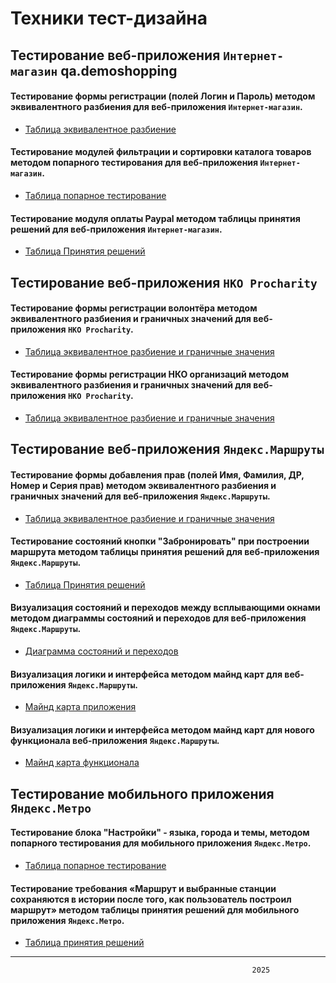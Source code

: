 # Техники тест-дизайна


## Тестирование веб-приложения `Интернет-магазин` qa.demoshopping

#### Тестирование формы регистрации (полей Логин и Пароль) методом эквивалентного разбиения для веб-приложения `Интернет-магазин`.
- [Таблица эквивалентное разбиение](https://docs.google.com/spreadsheets/d/14HFYSPNJRyDMktBCUYoLbL4xglilWt0iUaBI9xPxYRc/edit?usp=sharing)

#### Тестирование модулей фильтрации и сортировки каталога товаров методом попарного тестирования для веб-приложения `Интернет-магазин`.
- [Таблица попарное тестирование](https://docs.google.com/spreadsheets/d/11u2mu7wfr7AYKezyyXut5UnKJ3MFCgESpoK4eVLnT_I/edit?usp=sharing)

#### Тестирование модуля оплаты Paypal методом таблицы принятия решений для веб-приложения `Интернет-магазин`.
- [Таблица Принятия решений](https://docs.google.com/spreadsheets/d/1IzgJj_mnyfwArq-ZYjsgxSP4zS1Qqf4NY555rcWX8_A/edit?usp=sharing)

## Тестирование веб-приложения `НКО Procharity`

#### Тестирование формы регистрации волонтёра методом эквивалентного разбиения и граничных значений для веб-приложения `НКО Procharity`.
- [Таблица эквивалентное разбиение и граничные значения](https://docs.google.com/spreadsheets/d/15JjMqXd5ZMLXOktcDsDyiAp6cWUD2zMQqgDi3MGIHrs/edit?usp=sharing)

#### Тестирование формы регистрации НКО организаций методом эквивалентного разбиения и граничных значений для веб-приложения `НКО Procharity`.
- [Таблица эквивалентное разбиение и граничные значения](https://docs.google.com/spreadsheets/d/1v8rmzvAlFTD0xHYVpVL4RVhQgL_llZcSlHF_yfKCDSU/edit?usp=sharing)

## Тестирование веб-приложения `Яндекс.Маршруты`

#### Тестирование формы добавления прав (полей Имя, Фамилия, ДР, Номер и Серия прав) методом эквивалентного разбиения и граничных значений для веб-приложения `Яндекс.Маршруты`.
- [Таблица эквивалентное разбиение и граничные значения](https://docs.google.com/spreadsheets/d/1AIE3t8iwD1dy8RVX5L6ez8s2FIDvzKEKbDhp5L5bCCk/edit?usp=sharing)

#### Тестирование состояний кнопки "Забронировать" при построении маршрута методом таблицы принятия решений для веб-приложения `Яндекс.Маршруты`.
- [Таблица Принятия решений](https://docs.google.com/spreadsheets/d/1KDL2tfHQqTjDs6UILd2VTfW3o_oyEEk_G_N9htGK92A/edit?usp=sharing)

#### Визуализация состояний и переходов между всплывающими окнами методом диаграммы состояний и переходов для веб-приложения `Яндекс.Маршруты`.
- [Диаграмма состояний и переходов](https://viewer.diagrams.net/?tags=%7B%7D&highlight=0000ff&edit=_blank&layers=1&nav=1&title=%D0%B4%D0%B8%D0%B0%D0%B3%D1%80%D0%B0%D0%BC%D0%BC%D1%83%20%D1%81%D0%BE%D1%81%D1%82%D0%BE%D1%8F%D0%BD%D0%B8%D0%B9%20%D0%B8%20%D0%BF%D0%B5%D1%80%D0%B5%D1%85%D0%BE%D0%B4%D0%BE%D0%B2%20%D0%BC%D0%B5%D0%B6%D0%B4%D1%83%20%D0%B2%D1%81%D0%BF%D0%BB%D1%8B%D0%B2%D0%B0%D1%8E%D1%89%D0%B8%D0%BC%D0%B8%20%D0%BE%D0%BA%D0%BD%D0%B0%D0%BC%D0%B8.drawio#R7Z1fk5s4EsA%2FjavuHuwCAQIeZ%2Fxnt1LZ2lxl7za5lytiM2N2PcbBTGZmP%2F2BLWGpESCDJDN1l4eJESCw1Pqpu9UtT5z50%2BtPWXTY%2FpJu4t0EWZvXibOYIITswCv%2BK0veziXYs88Fj1myORcxBZ%2BTv2JSaJHS52QTH7kL8zTd5cmBL1yn%2B328zrmyKMvSF%2F6yh3THP%2FUQPca1gs%2FraFcv%2FT3Z5NtzaYD8S%2FnPcfK4pU%2B2cXg%2B8xTRi8k3OW6jTfrCFDnLiTPP0jQ%2Ff3p6nce7svFou5zvWzWcrV4si%2Fe5zA3HP710%2B7T4Of2A7%2Faf%2FvPF%2Bvh7MiW98yPaPZMvPFlYkzu3%2FHu%2FnCzsSWCdPs9Pf4snnA%2FR6dT96bNdu%2Fh8WXXonf7i099AVFtArz9XtWIqrCqvHlTdtaKVgwe59A2rx2Hm7IKWF3etSM%2Fkb7S7s%2FR5v4nLFrMmzv3LNsnjz4doXZ59KQS8KNvmT7viyC4%2B1nuAdMqPOMvjV6aI9MhPcfoU59lbcQk561A5J8PD9sjxy0XYbCpBW0bQMCmLiHw%2FVlVfRKD4QKTgConAdYmAjVTUUgy%2FmG%2BMQrwP5fl4v%2FmcR3l59iHZ7ebpLs1OtznW6V95aZ6lf8bMmYcHckZBi3q2x7doWTNsUkfQoo6uFqXfgW3BTQEZcphm%2BTZ9TPfRbnkpvecF8XLNxzQ9kBb%2FI87zN0LM6DlPJYXzmD5n67jlfQna8ih7jPNudpTfpbVjsngX5ckPHqjKW9m%2FRm47BnZ0PJznkofkteyDRklWQQCPJwCuS6srkFZXl7TaqOeUYDOnljXUsuWI3DhCHLt8ZziC3ggFvVEVDumOf35Av0Vu8q9fH4P58vu%2FLe%2FXrTMV9EZNrPebu1LTKY7Wu%2Bh4TNZ8u%2FCNGL8m%2BZfy88wjR1%2FJdeXnxStz2eKNHDS2rLqxT279lCbFIy79gcMZ9sLqX8D1DrLCWcj%2B46s%2Fg47UyCpGVz3EgTPtmYu1ak%2B9W33z%2Fh3uCodfCBQuRtUqP5%2FPznntzCZaD7J4Heo00srPPl9DpSLdk9rI%2BKyeW1W1Ym60mME8ZzQyRM%2BebuduXDLP8hmV7Y5RBtkPC%2BYRWPytEf7%2BXCrSpxcNfeaGHlhiq67qFU3hH6NvhblTjLD4mPwVfTudsgCUitlklzzui8Nd%2FFDWVNIoKQyMO1L8Lc3z9Ek4ytqIQAwe8tRJZWbIw25KhuPAMTrFPDM9MF7Sh4djrGWo2I5yOHbqZRU%2BGXharfAsejN7%2B8IefL3gtzy83HY6ovetn7Mfpxcbps3R%2Bdy8OgfEhUIbai6ymK4UdKrYB3JgLro%2FemMuO5QXHJvlGWGxDtD4Xlj8XhdhP7%2BBWtFvmCYkUHkxi%2B9qULw7XeYw5jhLcnaCqOMaMac8pmQ5HnRSYIyHnXbIC0%2Fxiubw2dP5E7qM3NiMwNUlYMFIG6s9AL2hjm3Tij8Gir%2Frk8Yx4YcR947AESPTO3ddPjROHVwxXcaSoq7vGDfFRtchAg%2BDieFyxyvbI%2BqiKfLG1knVlwDz4pJpynMrL6e1scFaSGFXt9SHU2VFiQB3eXxVAysXdOLlrKjK%2FELMlQhaRQKqsvYM6x%2BvpvcbC07oj05u9PlZrjcUbN5QcPyww1Q4HX2Ks6RojDibdDhtWJOhVTHoNBmobaHbDRRAt1zo8VXI2hBu06xiyLmDBBarYrW9OrSY4W8zGGErsepCfjO3xuj8GrZvTBVHAnNOPX7anbxi%2FNgd6BlAGVynTKvipZ0ycCGmp6NiWl%2FSMetCRmLDTpYynJbEWAk8ZTrU2qC55roqW9dIbochd3QYAv4lBKYsjVQKdFHJZqhkzbDl9PCgdpGprKKXTiTtRm1VnnTTCqoynuvPempFGAShuNiwVhSOlFdNhtyY1KZgZLxCvCzZgSlaOQLTXz2tJHWoq0g1QIcSWGqtfhHdVPLhYqDjzLDfD0vQSyCqSzOZHIFbYAEWmNk17XveX1QnivJF%2BCVz8epiJ8qvnOsi6FgASbEwGkBOwWyLsDFCql8vr4KJfDaaqJ%2BfC3WtiHevzl%2B%2FZt5Ky9E4wGzLC2ehw8lNFTp8tRNMUBd0qClaS7ctMB%2B4hKhaF8edYYvjkjRklcOAwfSKc9mPh4OjW%2FtGDi%2BEU8eYZesKPCRqSDi1Zpbl8%2BatDr%2FbraxbbAZ4ABsY9WQdXKHETs1K1h3PKV7Hv6lx%2B7d2b9zfx0MtOlDHQy07QLz6ZmyRgIqyZndcDwPX6oBVf03MFiSjDAMTs8TsCVaYadlgMYEBRX21NRhiAevRjC9P4FVZnOPRQYgBv8bIxTiwxqjQlm2JcdFq0dZ1ONRsmnfatWwGEeHdupD4cn6ugfAp2WzOiV4Ap0SlLir37ifeQh6VXhMSm%2BjZiMpShXH5LIipo2RY0LDVKtrRmHfQE3hyBsKzQuEllFtWc7s2AceY5ft%2BeQuchRimIUiv3todFSkyjWuhv17YHmfefrkeS9obFq8iSWE2dg4Ev3UuttyYuZQqY2QuqQZ4zDUiVn0QS0PqjGpPoRjJ7ZqwWsYO8y4aYqwDlpwRjJ6TtsotviLHlrXKB1PWtTqyeeBa%2BLXXm3BwesMCfAyHEd4Y0ZRKY0T0JWKMr5YmKhmAtsx%2BH%2F2gfXGFMrHMod%2BF7n4%2BCYXRz4K4xHeBZxuiCG5KIB%2FACEIhXZizqdvpIE61UaR2Tv8HIUhH%2BZghCBlozDeA1fsG%2Btj4Df4EJc7VYas%2B2JUk3dDYMcCdAEbgS2%2FpAbS%2BAHrpNQMMN9jNveOGzOzoYTKYSOEeHS3YNbpYRTkymsUquBWauYQWHwu7ZQx7nrUSrlPpU77%2BPShtEQtcLgtxuuuktkvOnBlLAaPOgMTSgQOVrbBxMx3TCagu8BYHgn2%2BzCagYrFJ373tGktulwF%2FPfsX02ushr0w65nM9VTk2%2Fcd9OiMoO%2F02dBK1pZ0OTKxbPS5L2spD9UfPd4yCTxgQ0jrj8DT6Rs2gLFWA5iqYHRxfjwKFB6ZAjUNgKlrziZVn3vXO4vuuhwYAzwxZY%2FWdme2gp5AcYGHNzRtkBpJsVswOodAXG%2BGlbHlyMF1NHNmmfoQQnEyh6yeYkJLEZh2rfjRThUQGhj29dO79KtVeDIcHOg3BAeaDA8ZadoZHWmjYc4lItUAZgQOdWm3hMwewZX12y4bIIxoNO4HaML6NzdhfY2xO0y4zvhsWCqqo0n1Qx4PdR9uCCo9O9gdFemeHIzsQvPOsvDoOBvPtAD2a5hq2X%2F2j6%2FuPz5l9x%2B%2Fex%2FuXeTMV7%2FFb1OB8jAQOePPRgb0GJKerJw89WRd160ShQfvtGehmQvq0pZk3BGz51tDr0dgPAyL8ROOjgYV6h2HwKgErTQ%2F%2BRHWzCHtnIWbwk0DHdnOwi%2Bob9sHlrKEmBKgnVkWH%2BFSkKEzLLA5yE8JU6%2Fc81Q5fGsbkPff4rQALWJ%2BzcYF9Vozy2%2F8zRx1OqFQEo1szDAknWSsjHKMMAomUdnGEKV%2BBbXSBUsZZzEVWoEcp3qsvUJAsTpivPuWvnA%2FJVMWFCeoGPUGmooNC5UDzQU%2BDmz33AYMal9Y0sl5rRrpwQxCpDbBTij3Deu8hrOr0emDLff7qyD8sOUXJLTFD%2FIOQ8nGatnMEbzoe%2F75MJWTDjYx6cAlVh3pisJvp36B%2FUrYi7XoIPTbpyfRNNPX13qT%2BcbXMt%2FU0l8w7dCr01%2FgHqaeK7fr5NXJiUj4wlonnIY4ALUTjvAXngzNBj22%2BW2fyJzaq%2F9%2FfmAIqt0o8eiUQGcIBTFYxWGWlg1%2FuTyLDttf0k3Z4Mv%2FAg%3D%3D#%7B%22pageId%22%3A%22pQJ__MYgzzdRZCGl4pJE%22%7D)

#### Визуализация логики и интерфейса методом майнд карт для веб-приложения `Яндекс.Маршруты`.
- [Майнд карта приложения](https://viewer.diagrams.net/index.html?tags=%7B%7D&highlight=0000ff&edit=_blank&layers=1&nav=1&title=yandex-routes-mindmap.drawio#R7V1bV9s41%2F41rPW%2BF7B08PEyEDLMTKdvZ%2FFNO%2FSmi0IKtIEwAdoyv%2F7LwVK27G1HcSxrG9yLNDhOoujRPurZW3vy6PbnL7Pz%2B%2Bs%2FppfjyZ5glz%2F35HBPiFCIYP7f4spzdoUzvrpyNbu5XF0DF05v%2Fh1nF1l29enmcvxg3Pg4nU4eb%2B7NixfTu7vxxaNx7Xw2m%2F4wb%2FsynZjfen9%2BNS5cOL04nxSvfri5fLxeXU1EvL5%2BMr65ulbfzKN09crtubo5%2ByUP1%2BeX0x%2Fgkjzek0ez6fRx9ez259F4spg9NS%2Br941KXtUDm43vHm3e8O7P%2B9P4U%2Fp8enIdT9Pk%2BOrT9dE%2BT7LBPT6rXzybPt1djhdvYnvycDp7vJ5eTe%2FOJ2%2Bm0%2Fv5RT6%2F%2BHX8%2BPicYXX%2B9DidXxpPPi9%2F3Pfx7PFmPn3zS9ePt5PsDfMhzp7%2FXnzkQaj%2BPIOvDX9m37f66zn76%2BFxNv02PppOprPl4GSaMhYMF6%2Bo2Vx8RHEqstl5mD7NLrLfdfqUvDn57Wb4a3z1fvDw8%2FuHT6HY52mYLarz2dX4seJOGWc4ji%2BNFZNN9i%2Fj6e14PvT5DbPx5Pzx5ru5gM6zdXil71tDNX%2BSobUNculrR451FDkhW0HOEoG6AO%2BCHPeHXPbWd9Ob%2BbAFywxVHLMDlqTrf6sPyIzWfhAy8xNXI88%2BJLcc9Kh2WCHitcu26Kps89eOnOwqcuy1IxfQR%2B6X6Yd%2F7n7cfPl9Mvp0Ntv%2F%2Bfbs882%2BLPqwi5GdZn%2FeTe%2Fm%2Fx3WAxMi9%2FPm8W%2BFzfz52RrE%2BV9r2BZ%2FPEMM%2F4bwnpnQ72Jc0clATCs%2Bae0Y1v1EMtOWRtKZLcXXtSg6ynB5rFfC8fpqc6uF11ktzONq%2BedOXoqTi%2F%2F7cP77t4dfz04uHtL%2F7YekBD773O%2Fnk6fsm%2FZENJmP%2F%2FDLdLn41lBH%2FzxN1Qv7D0uwBvMbeHL%2Fczlx6vX5s6vl%2F%2FMJHYwWj4fD5WOwfAyXj4O9OZzJ%2FNvZ4s%2F0aHmRLS%2BuHhPwXC4fxfLxUI1v%2FnNXQ8y%2BrdziLNbNj%2Bubx%2FHp%2FfkSwh%2Bz83tziZ3PLrLlt8Di8MvNZALsw6GIotGoanUsDNT4ZyWeSopDkZNiHgbZlR%2FrrAiPsmvXMCPC2O7LoESyiya7Rcluww5cPM2%2B6%2BVQX8xtfTLOhS9Bx8cTVZt2HGFj0joFdxsIB6QQFlHcI9wswqRMtXRrqtNEmeqVrV2Zam2DofFOlfFu3RKPRmz%2BryFLHEUFSyzCoiUWiCWOXRniKKqYvg4I5ZYKp74MB7abDcTsMKKke4B3A7jx%2BHsnNa3GDfX0Qr2OVIij46GVMj1cKtOjLBI6FODxGIRNTN3A1MWVatZqmqvbXGrfhf5tSPtyFufVr2BIIISp38CV%2BhWsTobDjQ9FJt1RlcbYLJ2xN%2FEs8ZLpxEEvBeGEFMKhIIAwXbRY5Autr6cfx7f%2Fvvny9fb9%2FY8TOf4Y3x7uy8A%2FWMp90iJ4Bl7BxbFRoD6OJm%2BH74LLs%2Bvb6ePJ3W9nl39wf3niqlE7Cz4PgcMjl4%2BJyhOvvJpuh5pSxgdhztvRiWBvwSYPAgTWxqMTBxHD%2F35%2BiJ9v%2BO3bPw9%2Fv%2FsteZIf%2Fv53X9iqwICWS8LD0MGsdzwm3BHhlBjCfVqnYYRDb8SJkvH0eZ2mEfaWfi8ZT1P87h5hNaO0UrM8bIoH3iOsZtSbp1U17vqp2SUBZfGcq3hFZ2F1jPJ5BiObLJWbFFK5mtHCzG%2FXqdyR%2BRV6V27%2Bdj0kdY%2FQRJn5n0cgllr9hLjwA1f0mmPzczbOAHyJAR4P%2FI0C3NnlbHQaWoZnibO9wN7gFNRR1T79RnVEy9xEvbVpFl5iUT1ua6Aqlqai1s%2Fh7t8g070DXm4ytD6PFEVyF61bULNJc3mwpLDnF6odN397fihQTpiru8DSiJUTeQr53AcP7OY%2FzzVvbP4RXlO23iEFSU%2FyKO%2F7GNLT1Ea4o9kOEt%2BzzUWfbCyYHZzIYU0TpMUD5aJPNjaNMK2ijQBXmakwSUGrUBCqzCHQo9AROTQpRlCzrj4nBmZwkDkc3Q3tuIx8E40UKxFPRUCjFi5QWW%2BaLm46BkH3AAT%2BOr2w3mKFmQLtj3Dw%2FuP1lzSTUCBodQVWYIPBHTmDu0RireDuId4MMY%2B9Q4zspVdAvI7zyrieEAPt1qoAsUd96U7bEkbdoV7J9q2BukYFlmOoMLJHfWm9pW%2FU4z4za5e6sybxx95Yifhw%2Btxs0wDTCpKTqvxQD3AdgGNSAPPGmrr1COsppUX0L6u0QgtZV9stuVxyBHwdlSSxTfwPwOeo7fmdvKWWcyCRbQ7EnRdVEjEV0xtMMS%2F0ZgogZewO2%2FpKVW7cn8Mb2Qa3znYNlHuW36SRIDQt7mCagpX9mSO3sDXJZKgTjfBDilHJiCZItlGJO5BiXJ6KxfyQrzMAswyRGAK2U5qPJ9d4xyCwHIJXBwB1jesRkMth4XluucCdVQ52VuGy0Ht9zPwt8JeS3XqNbQtAlKFrfus7KW4VvfpiyOqyuc1eUuJts6gEYzptYV4OxrTSFSIhUPL6wjAWklZAKwWBSlnKeKlGx%2B3j9e3y9O1k%2FObNx7d%2Fveeffg3kxdMAOw6gF8kdIU6IUTwZHhalh8C3FYgfnRYjJuUvp5D2X%2BR8Hm%2FjNVfwEdnODDmXNFGeHqScrf%2BJfO20TH0nLziv4zp7yUA2RcNWnJWNchrQ8oB5BdkmR6beVljLs0nb0YNRcdwggKa0tsva9p885LW6vHRqB6AxuUW60Ve2LqMit1FRJnqIrSEuIaIRq5uPirsmPcbWGFdVuZJBmE5LvTbgbkVRe4uD8FCXQGaiuwijU0os0C0jt3Y00N3Ks95UquDU0Zb%2BGa4qkQWxPxJ7g9Ru253gxluoTqr0V4UnkZC0fKrqKsXWKrTVRFn4n8S6%2BkisrX4PhAcgkFxqD4QPIBAaSQ%2BEByBU1drrA4JY98bgtRrrgJhESEQihg028GLgz9UnaIYwiDi2DkDQor0d67I2DnVFezPnBJ%2BHYkMZB01k3JKZWez74B5tPRA2M1P1egJZTXCdwunPwuhdItdGJrsYPrHEMiYV7iY7xSebA6J4LqdQMakUYlJm227O3aQG%2BArOOvFAVUZ0Cm35tA6nsLKZUW4KixvP8AZoDTjQG9qmNZjTcgOIdQdFh3iU6Inivn2iLKm2hrqMiC1Khwgu%2BNS24sDd%2FIa4QzaAHH2VCVzNKcV55P7nsVL1soJCgOu3KhbxNqeJLUHL4ZwiUdsQlsMwrG9cAvzzMMtqU5xf25Iwh%2FNb2dMmBFp1YJg1irPp3VIJpYMI7KFuQxcuxWNzGiK27r4WE%2BMlxeUrv%2BcT2gjggt5rSqDgtiLobKNT9Ix9a9G1bRkgOLFCKaQrRI%2FxrhjTau2ijXSPcYMY0zLB69%2FYLYzbwYpW4aIeed%2BnZZNnNHeCDlQ%2FfFKeUTH%2F1QVp86FRE9ugRnHjyEgpQvMbvvoDK7BQhdnmXd11j04tODptS%2BgOUqNkYbPUpLTiCT3yV3B6iBTsgMfp%2Bl%2BuKFfoMl1vtFpBoUdCNwxVYt31L6XV9U8gB5j0GO%2BKMS3GnUCOMOkx3g1joSpJyGDc96VqHmNBDOM%2Bpd48xsTSrUGPceMYB8RSeElJCg%2FyfA4BfyIAcQ2WvEP6v%2BqXdjkVhWpeL2IHLAGhU2yGTtyaLuMux6f4y70YbxRj635ljNiuiSyKSBcwbgcrWpklIftURvMY0zKrQtGTe4ybwzigJcd65G5dp%2Bj8duHO3H1%2BWPxn4UexynPGuupHRbYlIM78KBkSCIc8yGdsKZ%2FSX%2B%2BiErwI6GDSeNFKN8haTQFfE160Yg4ZEYgrSeNFy1%2BRtRoy0mES2M87rVhAj%2Fxl1Y8vSAN5Rpv1uTfOqm1k5J%2FQtssityWZyZCYsxURSGp4MAb2eFFztghwLUjjRc3ZIsCbII0XNWeLAAeCNF7UnLQSknQ3%2Bs5gzljkvVBfEmgQvstiTm0Xc0SLSKlH3oV%2BP5KlhaUr2%2Bx%2F8u7P%2B9P4U%2Fp8enIdT9Pk%2BOrT9dE%2Bp8BFnXye%2Fpg%2FX8zlzcX5ZLfVrLQBXM34T%2Fd3GHgJFARcH19QELOSauSvrwtWxHMbVDmN5V1hSQJSUtPhbFi6kJIjfMr8kQZKICQQM%2FiCwlv4VgJFd%2Fd6vUFIK2OiR979DoGbbA8B4%2BM%2F697wshfWLpq34psSKAgk4j1BocJIMlAQiCFpGBF7CIllUtTIu9MGdYOxEG02RCwRi%2B7yfBoWC6RPYomR8bbbWwIhAeqPLygEMSiEfyi6Jk2cmJGp7C1PvUf0BoPD2%2BxnXJJAfnF5FeSw0ZKlTiyvQqFs3BcU3vIjJVD435wlYjjsIaRF4tIj734j%2FE1GhHHvRoRAiouGuCC9DkqmjFhqjEIPMU9QcG%2BpseqRd%2B2IiWo95f%2FYnrSkJnVkbG4IBqYWlqgOsuk3GnYoG7FGRqgbhmbdqQQfCD8B1qDqEw7tu4jKPdvGwLnV0XZNRJBuaqQowwPLVoqhO9krUh1FsL%2BcwlCBU96JJU%2FxmN8QABejeIKm%2FwhVyiI7klufseWw1ytO00u1uADpNErE4Val9uBYoR58CK7EhryuIYZFRUcm%2BglAH%2FYE9q%2BFUUAT28MrQ1eA6kZ8%2BUROZPrjesLDTRO%2B1KyqBcDV42L2Fq4Hzfm3Lf5y1yRWNclzM%2F%2BTbP6RSIAEALGtADgEoCQgRd0PeJ6z9vI0KYOZr2r24NDURNWdxbQnMzJf0jBrDwcuAn2dgVcFcFp0x45B4UADjmlVPc5j4NiuHrmR0Z3fdiT2BocqiodHPQtzwEXbsPt85s6Rhm85yn74fHiHBDpWo%2Bs%2FQNZ%2FnBbXv7tWawwPa3ZSQBSnOmKWXqyi0TuY6pJIp3ee6gAaRrZhiTvZKSmT721Hbzvcr3%2Fm3XbEBNhirbZw1MfLbW79FmeOPZH0pR450tJDC8cACNAhUANA8dimtTYdIZqlbnwLFlKEKrhtFaq7oCQmUBnTsmBZt6OOaVFh9MjzDrQscad03xxoWaHvVeypeARcOvghxezziKhI2VI4HYoUgZ20lkXKuk1pTKszjx55KUkgZ07gTtDGJlRo49KVeOkoDHqJAyCjWgqPgM0bFp7nhBtuLXBwsBYUYkWcM%2Fa5coaTzMlbBfkWWB4D3ZlwFlzHxbxDF%2BS7%2FY4n%2BkjWzh1wp0cO9cIigEztfFKKkqM5dv4sY1rH2XwtwiJthUWnmagISzPHcnrsZrPF3Me0mk6ItA5nuBtTTaxltlCMhJa1F2VNRK1LNqvjmr1wiGh1HpCs6B69dogUm40MRF7MN22IaOXYJatDuH%2FhENFyFySrkwZ84RARcxdqla00Fo%2Byg1gFoWcKk04GpNJfY4pvl6dvJ%2BM3bz6%2B%2Fes9%2F%2FRrIC%2BeBvuczp7WOs9wBl5pPAFvD1VAq4eIHrn%2FI1b11wUmR0PvlmV813%2Bepkuu6xDd0pbm5%2Bq7d0oJ5jo2%2BjxqzLqfVuwsixiUdARgoJCGA9wGYPloIg4HaA0ANYfCtkex5y%2FX1Bpv1VM61sfpm4kqdgG0Dpoz6b0OTVA4XqLdDeLAmnMR0XIR9ciriJewT68iENJc%2BxiRr2UtUrLhfgy08ghsf8PNd0gR1xvuy%2FkXDJjdnNXXn4PuxVdsqftGEOWWY%2FSWpNVNvKDyxK4ewQ0IpljLn3YRVGuoR7CWFpX%2BZVBljPHOi4kRwHifQ0wKWm18VZ3SxefwGFQu6CIC3zOJrUZuS4hyOJN4QJbmpH6lVXLMbAIyjq5P7n9WkXgrX207fzlcZS%2B42cDoqJDqMInB3icdW8rMtkbX2aRLrHBu%2B1jNJ78itA21JLGe9HrkfY3bmkWsa9y42WoEumop5j7B8aubrWrlQq1k7j4%2FLP7zUThXZFGXp2aJFM6hCg3zFNstnIssmg5g%2BQsDaNXDRuSEcAQwheUn4WbUMo%2FK%2FPy1owCzuLnjn1cDOzLXmG6cZObfYSiyeDwukUZoPXPfq6s0i6FOUTHlZLh4fLW%2BDf7kgfmTSfiai25N9XOnibP1HOORTxs9vHIYeay08tG6q8gnD%2Fy369K1r36WQ%2FNd2g6Wo8dqckiuAaG6hXtcASXB51Y1VHAROK2hooGadTMwd6iVJJHLHQajLpxv7qu3eq9UNXUDs%2BnJUNMH2NqXSM3wYP3tqKOivs63pcZzlLb5C2cN%2FGRQnJoXvsuZIIcslJxBTKuKRAZ1SNmvBStajCkZ1MlIvRasUlJY6ZHjnZyLSRJ9vu%2FKHikvYu1yHBu%2BpigmUjQbB1qoon1kwLGBoY1owqh55KfFtnbPWcZF8jry%2BVqKXLHD7rrBFeevpeJiC4iIVVxwLxUX7Uy1IDbVdSiML1waiFXx1aqCeNkQUStX5nXOXnvhEFGzKV76K5CGiFgLDKmO7%2BkhotohRgqvMVGu0LK6Co82rt4oO3ihJYGzQ9FCy%2Bpa2jagIldoWXJYO9FCyxwFSSCXjELM11F8ad3c1FnxpSw7xKGCNa1ymcgeetneKdyPHZp%2FwpJbyIKDCysCz1ECXm49tL0rG0bxQVh1oKcsEisEhrOzCgOJHTjQqeSKbkpgQYSltWugR94TYdfbH16IsF4OjXgh3NdAILaqVe6rluutbRXb622Vra0KkNOOWrZVZQ0hbCi9OZdUFBArsooSsHCg26r6TOTWzuKx7IwkE3ZDtSgvXEBCWY5kWKSX5hamf3ZSKCvPLk9t%2B1q40xIlfS3SrWQfJYMeg%2BWCGj67HXniECZJZAehjJxBWFI51Ij%2BLXL9oW8Ei%2BsiE2%2BWZ3UYjlduxRxttyYaEO5cIHs0%2FzcatbNikJLVtk1GeRuKRlZMzuJoTaABrlgB0MsOgfkITCvTIPaj0QL9drBX%2FV%2Bhtgjbxb78LD1oXAviuzbPNqSs2ga7OAAYJUHnAIZy5C19HFmWCji09HhcPagu2dIGfmPJlhmZb6FLykJW%2BHbocrL1WTFp8XtrZ9rQ%2FMJW%2BWH4xmKfj9XIl2Ft7TZ6YHStZYAL2pItKtWbSfkGc6EJcyGVkGlRVKJ1IUc70lLS1aGPqujr2si2wMfh6umjqt0gZN6jqrJ%2BDH1URTKqCpFUSstRVdhHVX6iqlB4j6rCPqryYCaCxHtUVeu40w7S72Rku6Gsj3WmsqFc6%2FR0n3v3W0w1MdZ9rfO0OzLVoumpXr51MJudP4Mb7qc3d48P4JPfLS4AjZhWakSZab9Rvbergvj1IliNb70k9A%2FdZZV4If63s0oaJ%2FATXCU8amWVkKo9EDRMK7ESHsVooYERDYho9ZXUI6cbmeTiWjikYn8xNJFiE8ysPqq4XltvLRcU6WJoT%2B2W45iSruh0MpbwZtjtIchusyTXrz9Ebxmhm0hEt0wiVh0RYx0gAmQlBYlqX7fLWvo4mrwdvgsuz65vp48nd7%2BdXf7B9%2F1307FS9OjYkfbB6H2RLyWPjqZOc4auzbi3giJ0NHWyPl2bceEtufD19OP49t83X77evr%2F%2FcSLHH%2BPbw%2F06WRz3jZ9syynXzukZfG0XT3UncL1VMVeNGjnTTnsGXG1x872Umz6BMI09w1pe6i102KrYfi%2BFlVA7HO2lbKq6S1hTVXf7PDhIFh%2Bn%2FqmGb3orVtj2uW2imWKVsUVqN4uwQ8eyjBtxaPq0PvbG0rSpvbF9zvIIGgAmsS1%2BTQQXqOauThLcTe%2BayQq4OnS2Sn9CPYv%2Bdm82tGrUeUmCDeOHIHqH%2FexRNp5JT1oGUv8B2QWT%2Flaf%2BPZfstIXhQecg2hMGLLnW%2FCqM6jdFDwkEYd7r43v1%2BwkeSVZuKYkT2wneR2VNsFy4uZL2vAovE7LZ7rdaNHfmNpKn7cseNWw8VJYmD1W9N48kFvVnea89yacPJHmnDyTNS0Ft%2FXyhLPlXyfv17Hlr7KrXVv%2FvCS7X0znqwKMdWiVAONUTDS2vX2yURJCApJQ3D54eZLAOyoJasWhdR0wG5RrQFFWxQGPD0uU17XaQaUuKol1aqcJUWH%2FC38%2B%2F%2FPm6%2BTk9Ecir55i8ZnV2rnomqSIoqSgc0ErYFHDxgWFFSQAmpKi%2FqO29oMIKTJrdeX74Q23u%2FKRkyu6sPJLjq0otjs6NmKGdS5ZnaFGXgrSFqUAd5X89IBuVwwCS1dJEnOVyg9P1SECPEhQ91PbZdU%2FXJ9fTn%2B0JwLWaSNnIiD8pI1ccigr6QQbxYA3TnKtxaFenKhRtXJ41v%2B3jES96f0iE%2FemWNT4pHvVr2wL%2FUp5QdLyT4QfYvwLw9TbSQu46e8x3R3TlBakfmojXhakKnFNBNNap7r2mOIpWCKY6pgCDfcptMxxyR7bEB4RYI9VlxQ3T2IRdU5LaYveK2yTycRkrCSZbEnwDUDOLQFSpzuibdXgBm0PB1N5xdqz0BwJyteZP%2Bb4OgxsDeWOXoeD17%2BuWNK21aYTAz3mPCceq4k6nCFpR4nolKSB7k6odHj1ttvJOgqkEqALmmKHUgD9EuSEB0BWQQvGtbTnjidgldz%2FenvBWqoTTEHkmEdwDFoDblXi0Czvvba6tNeDvrdJuDSdIG6oK4n0%2BEfbS3GVVGhcX%2Fk5zJTaodqVmyYd03OyRM9VKDCu%2BvOOtlRgKzZK4QSxyYLs%2B3B%2FfmesLMUC%2Fnx%2B8e1quYb2L1axx6Lp7s3dzePN%2BWTPOIJMRFeaWbxxc2j1tfM5W31z9tadVEDje0bV%2BmDh3FhqBGdBkRaPdqKidlwW1cxzsygTy%2FSVFKjR7O8Jjb%2BjTdyyNqBNC6qQVWFGiZxigYY7Oe0Mwa124yOjxrq%2B8AdI%2BhCvqKO1G6fG7U34d3DjtyiAoNIGeIPIJ94FvjOEJu8Cj6QycYGntVWrxt1JgS%2FS3FU2Yce8Yzf1RSAsCZDu9IWX5rRN6ou4LX2BsIk74SCU0Im7oC9qFIh1WR3oQx%2B8qYPuFFF6VwcIq7oT7kM5q5q%2BOti%2BBKLL6iCMsGgibNM78Moh20YdNCXVSDa%2FE1JdclpQF6TasqSvy5IcpNh5Uo4kGU9Zdz4R2MgWXtXO3Ob6KG9dV%2FFhv6wSzp2gUVlQKtB0JqpuARpvlhIfds9l2B1SbxkOfNidyXm3AI23Gl582J1hOhKWNm%2BHrlQNuyaV2mlAAmOM1s4cbSB4qO7iKWLrIggRN3KsAor7K1CyyI4gLSpf1ajbY%2FKVlw1sEcpjh57USe7tKL0tc%2FeCENnwc8Xcw9dunQy%2Fm3MMatUT7rMDxmLTRnMpN1jp5V%2FvxrOb%2BSSOZ9nFh8fZ9NsYJISi44RvQRTbmE1E%2BIQt9ahbvnXrjhM8DA7SGBTjSWPxbuw4seH9uWP%2Fdu44UcnNxNVhjaOrXZAb2XJgTJ8%2Fpj%2BLmXUKsGBEp1Rzh2E1y5XUx2Y3rRgjwQwnxzwlQLDoAOuE42q3AzekeJfSOksnR3ZvJkMOD2%2BHY4KGcwgewXJbW2WTWuNk6ThfLYFID%2BIWmXb4aikJhPyvlnZYle3BLRKBKgdXzAgc7ko32yPcJDgy7S0GGcYEFgPOqSKwGCgwJNpbDGGEL4Z23QacUeN%2FMXjbWG%2FRE0gTXBu0yZKpzoyRP%2Bam6twouqmwqlH3bT4Wr9q0%2BShGqmH2FeuxBcY4fefKw8pceautPfAlWM3KcKsNmCttgJw7QowWVznuxpJBttb4P%2BBD463E9b9FzcELCR9Mohf18avi9sub76qwfV%2B5AjYhgU5H2fsNWivosnrw5c2Mh5kJDnuntvbYyoqUZHalKp%2BCf1ejvlVz3dcCER%2FM%2Fav1v8hQphFWzRginpXWsM0LcDWRqqO%2BFf1S48pxd1GbrlPnWpseGWpne51aM%2FHCtldIFQm9bukbOY%2FlKvSNbZ8j5qzegRClVjRd8FCpYjafkUIr0hOEaJyxG2ZZ6wgTszYlCXebYD63QbbRKLG6xLEiqS3ZQ4ybaWrynwMTAXqv9xh8yCEYUiP5uiZ0eRBW6fItSGtcxk2Q1nA1QYh%2F2pJCtz70yltrc7zyuDOnF7cOlDf%2BLw5UMQdI1fK2jhSx7FfJLmVXLOhGE1jBioLdYaANDkEcCtM4RXeSmEENrA8K4w1ER%2B%2F%2BvD%2BNP6XPpyfX8TRNjq8%2BXR%2Ft420GBwFYD%2BYCEMxcCcxkKQXmBkXtcNozcPs8VMYrw2o%2FDhOUoBQgeDWRO0Phiks6ww0KTufImP%2FFotK9VRdvgD2cB%2BB5DACDmZ1cciafsdBtWwniJuxxE2ETXiuOXAmjoBFJ2yq%2FT1O6mEQ3%2FVHpCtyhFLvVh17qIdwgFkVb6MNY39o4ZFy1Uu9tmIlZItkBS8raV%2BxLzjH8RIKF807xK2l1fAx0FqRJmy7e%2Bjl0A3mBEsFB%2BRNz1jKltQpFh21PNq2buT1VRwtuXDfRQdTA%2BQUl6wbX1Y2tm23DpRq7YI3u6TTHz9u0AgL7FSBcecKcJcRd4fzhCLTNgRAp5oB5MAd4sVdvDmiaAxGgbF183aSuFk0JKay3Bc7hjxJkT6hlU1BGYnmNsfUGvHiQHsiYgJov2Qru1TxNNc%2Fncm69btyp%2BZK%2B172adw1%2FYg%2B%2FQz3vMofKupud2wBewmh49hxP1PUqn6bKT1Nbz86hwnecG%2BwVfpnC59boO9T3jjN8vcJods1QUBglWcFeYTgGX24BvrPtW17SKarXGCQ1RsD8K4ySBlG9wnCMvbDGvgn%2F4tvl6dvJ%2BM2bj2%2F%2Fes8%2F%2FRrIi6dBV9smlkIDSa%2FoD0Y4r%2Bh93sjJOEyihwm9z1tbcBymOqeRvAaYvJ0wUjVq5FAhbcqGiMeyzpAtE2ZDZhbT60xYjg41v7k8Obe4EoH756asYPqE9naYufeyGlhcGPbKRzreM7w1WbDDTJnoXYzn%2BewiW4sLQIu2dDRilUtsG%2F4di%2FOMyQTn32H88cSVCS05eM7eeQpN6BioAegd7e16VBcotRFH874cWSCBaCImq7JSzS%2BR1%2BtZY2CnqDZAwW6mNhMFu86BAv59AF3Nzfe2quau7zsgXcSrynOI%2BA51Cm%2F9o%2BseJVWVQwSmtIepsgSHCEy86E10ASe6ylIV7xDB12VppfZooLs0BGSFkfktTXmwjpwXvoXzktRhKMz%2FnE0XvGz92i%2Fz33b9x%2FRyvLjj%2FwE%3D#%7B%22pageId%22%3A%224DGFe7iZH81EtKCr-hcL%22%7D)

#### Визуализация логики и интерфейса методом майнд карт для нового функционала веб-приложения `Яндекс.Маршруты`.
- [Майнд карта функционала](https://viewer.diagrams.net/?tags=%7B%7D&highlight=0000ff&edit=_blank&layers=1&nav=1&title=Deliver_template-2.drawio#R7V3rc9s2tv9b7gfP7N4ZafDg86NsWbmz2226Tfam%2BdRRYjVW61iuLOfRv34piQAPgEMSoggCspWZujZFURDO%2B3ceuOBXn7%2B9Ws8fbv%2B1ulncXTBy8%2B2CTy8Yi0hGiv9tr3zfX4mjPN5f%2BbRe3uyv0erCm%2BVfi%2FJi%2BcZPT8ubxaNy42a1utssH9SLH1f394uPG%2BXafL1efVVv%2B211p37qw%2FzTwrjw5uP8zrz6bnmzud1fzVhaXf%2B%2FxfLTrfhkmuT7Vz7Pxc3lN3m8nd%2BsvoJL%2FPqCX61Xq83%2Bt8%2FfrhZ3290T%2B7J%2F36zmVbmw9eJ%2BY%2FOGt%2B%2Bmfz28W35eRF%2Fn%2F7%2F4%2BdXjLz99GuXlYx4338U3XtwUG1D%2BuVpvblefVvfzu%2Bvq6uV69XR%2Fs9g%2BlhR%2FVff8sFo9FBdpcfH3xWbzvaTm%2FGmzKi7dbj7fla8WK15%2F%2F6V8%2F%2B6P99s%2FxrH4c%2FoNvjj9Xv71uFmv%2Flhcre5W691aeZ4TEk23r4jN3T7e3BnxLVdP64%2BLpu2IShabrz8tNg030u1t2zu3uwU%2Bo9z6V4vV50Wx8uKG9eJuvll%2BUdlpXnLlJ3lf%2BdbJej3%2FDm54WC3vN4%2FgyT9tLxQ3lBLGiRCUUsBGNOXpmDIi%2F1HIFcUv%2B48Qf4G1Vpd2nHMAF1HCz2yk7Edy5qMufCQWceajcj%2FomY868dFZH6n7cbZrLXz0Jv3jW%2FSaPXzNl6PHH0fzd58X16PYCxd9W24kExW%2FAx4q%2FqpYaPvHd8hPv0A27Mh5s9l2aztxHrqDiP5C7%2Bud6wBjNNJ9Uizg18n6Z%2FZnzLLlw8M%2FH97fjlgXwn98Wn%2FZ0Z32yQX0AC4wqEnIVpMMT03ui5pNq%2F4yv3sqP%2BmCJXfF%2Bi9%2FW%2B10TkXm5M%2BnlXhh9LijzaS4gWYP33YbJ14vfvu0%2B3%2Bx7%2FnkotjWjO9%2Bkt3Pq%2B31yxhcobsrk93PbPezCBOJuGF%2Fc%2FEzATdciVUWX3q%2F0PIzddaseG1L3a%2B3y83izcN8R8ivRVSu8tVvy7s7wCGXLElmsyam%2BLJYbxbfGslYvppEmaqyGWG8UNn7i1%2Br6LlQ4vtrtzBy5uR4%2BqM2LQlGmIdQ6d2lm1n6CJEv6UZXk3qnrvsd96ZPcZDE%2B46HKxvUF6U2v01%2Bv7ub%2FOPu7Yfk%2Fds1n06e3oxYF9XnjToKj%2FRKKnxz4rBolfkXq2dlpryFFDh5A9Cap0pefEPDCjKY4yCD7WKFSxBGXO6uXO9%2BpiCGmA4RN8xmSfGvn7ghorEeN1A0bqAJFjfQHuIGHAUIKHAYsxhILW2U2e6yx21Vqzc3ByeU%2FxigIlQaFKG8GcGmZbtUkqZipBc5HU4xErKFUPtRjDRmGghebAAbVjPibJUGoBo7Jlu6C11uKXQ0rHCdpQGox3CJlQYVJtAuUeDR5FGIXUcrNiix%2FhN%2FefXrX6%2FZD7PJbaFz%2F02f6GjkLWJvWjW0ZsU%2BTPZ4voT9oREqfmcC9hd%2Fbm%2B%2BVmD%2F8op2j8kYx%2FnvGenLTDFZ5SdztfJKm41KXJkoJOmz9RAibHf32Zvi%2Bqz0E%2FahFttTkoEETgwuSopF4H75QMkF8oEUfMQ1SA2x8s7yyRHwYWbqGvbRH1WfsH%2FvMazRh6eSGiFcmZ9XOIANyQFIRL7lAAokbgoyd8JHrIR3BkR1T2xNJGMgsJJ%2BU5VRLBlu%2F4Qr9SEExPYZWMmlEu1Xr0p2af6O1yVLlTen6vphjvIS3A9zmiaLJzVffwbuvFa%2FSPEzBtcj8CoLj6FpRi0ZOnPF0BHO0HCLTbIlGK9ICmlUhKqFgeuC6lIbMUhRKpSTZNapwjetee5yPaGRvLiSjsXFIdQYDm6cZl7AyhmsKZ61dd29oVCN69blMzUEDMrnBKg9KFRQ%2FKbtboBv4YlF0Fu5gDniAmKSE8WuCFLjA2Zg46%2BBvhKk6MePU5VbhUjBAEDSOQZPKLljpLid1cfsX5bVQwnyFN%2FMwCMrZogGZYYAIKsjdKIt4EvDKs6hAWBPQ%2By6N2CiZtcD8BlcIn5HUisJi1pIVmRrpmQ4BiCgStdPgbVB60th4Jkqbzk2tpUferiFbMI4WstoYejaKxTWX8aGRYkOhTEMCsNMX%2BouW2M2efrUqra9KCzJwhJULAA%2FFMndsTWDGDGMi6dCPDQAUt5wqT5TftYM3BOpogLlHCIAJjKAyDkdQ6BA4lZUFWDP%2FmYhOrrUcW5KHeOI1MXupM5UUwOkco6Qy9haLvOw5DL2IJdSpIj6TGmFifHpx8oiO0lJlMiYR0n00g16hCTado9LnyEUSUxwSUyBRKg5zSbvVANprgxDN1XFUKIhMBuiyeAMWFHNnZYYtgmNNyQstGSK6dlqSM81WD8vr1RqhwiMj1UvXbPtSraTKey1h4bxd8g1E7BdsaEPI%2FCNGtYASQl8CtKoyORjcvHWIzJUASpEimBhqEJ0lxtP%2FRejH6EdU0vtSAMLHxB2fI67HphzmCIm6SB0hWBZbK6qRKk%2Fae2joDJ0WIRwdaGbTqj5NaNmKOfKHGv1BruboXptrTRwUl3QGTg60hK4hYz4WC82IAwBjTg3bQQlzoxEhgtOK8UP56WKpWcXiuNxLZgfgpky4JKug3AaWDL%2FvCXc%2FYfH7f9%2BKN79v8V%2Ff9stjW3jNnGJ%2FR1ICgesFZc3jQyOk2yr6YYr8HX3PzPwO1dTg%2F69ESMzh4RnKDzpzhvB6yiVjicOmC5S9%2F%2FaViEp75IPD5xJd4woLlytHjf6%2B61d6UZ2V4OM3tkeICviW6BxTTe45nCbgqQziFFdQY3UhvypVTZ1qxSIxwHqgzxFghNsXEfuSh1k%2FvP0TpteGxvq2hGfsDLNkuVcdXRlQJxgkQvUuELFlV7IEM2vpLfiecqNjGGcMNMkY8XzotTHAWIadRDCYdpQHAohM4WwqfEjlO5X%2F2BOl2FlYdC3JtEbVmWpWLgzLQu9Jg68KZHJOjWdmhgNSf51auQf%2FfPg19jmlDkLSuICKBYNmFhpYMTyX2MaMLGSsGxZSKWp4RErDitllQUwBzdcYmXeau3ROID6GfY34FCxwwcEWhMY3dGwhJFhZW7SeY8NCFOUT%2BRY01n5EsQmqYFlwloVrKYjHyz34XB6AaVGtxJL2KB9n3i8YBZtP3%2FdK8KA9nghrBk7EfNOrCE2PazmsqhLWefpbXpYiH%2FUBRk%2BvU0Pq0Us8u%2BHD7Hp3kZx4Zv%2BEjEge2KF5RyLdSPDUbQMvuyjgiUErfOV9gD4hzWEzfUhULKWoHNJwJFe8nz9sWSlLSVcFq1lsVFHZOswOxuPw%2FE%2B2olZfS8Ly7GKe6XkRLJDpnKNRqUWuqhE1KjUAzWSXKeG3Pk2ajBn4Yt%2FULbPw60a%2FeH2hGJYbTq8ZpIUbFyT4TxRC2lhMZjpfw9dwGRyvvXYGXec7x%2Fhds%2F5thhpaJyPY2gTOG1popTbB8jhWMXuoBzOsTY%2FaWnbGmID3FGkWXzgHa3pUjm89T%2FA3SXed7emlQEWeJtDwUw3z%2FteYtW5w25lbAbFJ5VCOtASd7eQIpPbnp9nQVnI2PTbzwQ%2BjsBhpSriRmVog5Ro0bTWjyP7R8z%2ByNNGODhnY0uMI3Kmfs1a37N0NlU9tUtnWDmtpElAzgTuQuCw8mdi3Xi3I5yxcdXWok1AWABb1bXKjRRoaTni9lSVcJSm3pWw8NhwC3oNqLIbwFKV3G9vgg35snEdWtGqQP8K0BT2sWpgdayTnsFe0Ct1URrzwKqe6%2FDiHcpTa5vrrBAnqZnPaUXuM4lbSUwCIHH90QoYidv9YGrMvJK3sTPVt%2F041FqPu6N6TUFlZ6pLqsCuVVEFeaZ6Yb2jAKiOgNf9u9xDucGiFae9ZycsFCJBAO8zFQanAoIFnakwOBWQAThnKgzemIYc3%2FMSqBAW%2FpUi8MhLoEJYIJVYt6tqSgL%2BrDsQrsOkKW0WL1yh5bjHYzzmQXEwZh8%2FOTtX4qTnmaa2p8WIWbmhiGYNGiXHW2sMfgXYX4hpFZzKTkGNjgcVtPbA4GaoyJg1LOSs2CHz34J3BIPbFqeGxuA1WBw8ZVRrVW1gZP%2BYB80DYORT7pRLrfvxWVCMTF%2FkxB9raoWmdmoqg9HukfCUTOJfyaQIjDG1PG5Vc1de2HmpsTGVucb7weYyOzs2R2xM01xmbEzuc0lfmFSpkTKMKu5Muf%2Fuku7GIbP1SbOwWoEz3CedpABhmIxUvINUnSTltJTWcwqk%2FoLKkqty1AqanAyEEds7xs6SgVlN34WZAr4GO15z0pKs63j9I6zx6JEghPRHECQnHwJB%2FA%2Bz7a7eROthe1eceGQg%2Bo0mXba9v8JUWYz6%2FgLUoraMDa6CmPcwwOk9orGnahKW1cqRjFaoIQ1LhBcl1VHCszFPifxH7VRTH57X5rfJ73d3k3%2Fcvf2QvH%2B75tPJ0xtZLhRCOE8uBgrnc8RjQ3cn8pbBwokV0PCWAInlLemLE8v%2FrIgBNj0OK8eb18Q0z39cCsvFbEXQVsDHhTXxYWtw4tQ06Z3ehA5kszPGfRn2mhkVONIV8FQIZFfTPCx3CWkkfv4WmBLk6G7cBHsbjIJTyz%2BsGDK1uLdkFU4t%2FyhJ0NTyNpsQd2%2F954F73nX8zsAOL5ArP80xRYiJT3g0znPPdl00ML8s3UORdnPcrnurasepZTLymVqAWiwsavmv0wqaWt6yJji1TnkU%2BgG7Hlahllz46c%2FKK0y8cU5hHI1Z5NvE%2Bw8Gj2FsaxTcW7oO33X%2FQd0gu%2B7taAV0Oan%2F4MyHybVOWnhzkJoXfmqjPLGcAyPjdEBVX7OhXbLap8jyDPF3GhNjwbB8F2vs0xRY77REaPrb6t1bJ%2Bv1%2FDu44WG1vN88gif%2FtL0AhZMbxScsQxKCs54eUPyyX2PFFvLLHsMpfqq4amSZhSDMMloIRZpZF3%2FjWetbadNDIVHcBeH0RiLnZz0cYDkDSwAI5%2FVMyIMNc2Buv3S4nQ6k6HxoF3yL0xkTfUQiaWb4KnGn0hFnTQCUMZzcU3XDzWoogQFWLYPokcYZuE7VMbt200aUm2EzTlTeprBE%2FTD06iGiDzKX305eMbXYcU09hGQ99ZBwYgCYaZKgACbaupiNxaHWDloauuRSfIZNkbV2jgKzs1GNdj6fTH6cpqbEkK64U%2BmkO02d%2Bs9YuvebIutz%2FgIbNi9X%2FrymBbHEgFtyElYBN039J4cHEAzrYwCDE4ya2c%2BnMWUIEYAssA4GGnUBI08%2BsRbZngolmjNDEQgxePMEyTWAnrOlKvXXWVdD1i4Q2JmsdeYiFLJGRx3ipo%2FwqcPDeh%2FQGu54EhYlwcdasf9Y6whhi62DqMAaZeXKdWGDo6swJKOCJSBowRQRbQWofbuaXGZQQf9mPM4OF4zIGdQX1zjzNpPnjof9X%2FDgOs6SDsyBQcEOmcP%2FJAjnnkxu7cjEvfuneEUMJyZnUJQzxDP3X7J8jEb0PopjAuhHdu%2FRirxt0IyQZgMxAlrRSi3O%2BQg7UYSdPI1%2B1cAaN%2BpOnoZHYsohIppFTsDvMbDaWvYW%2BlEcPFA7pQ0aaDLImala6JJPrtLiY3sywsxI6Ed0nNFKwphhhJnwHlQwcCyypg7ysf4B8SNkLrFHur31NzSv%2FEVGLyzNe8oUuXNQsQMJz9GLn%2FY7C%2BYYNnrBzklEELxnO4QbyXQlGVZZ728iN83DatBw7dHrvQ40ivlYEwDHwVzh9Hh3JsTwWvE7SGrUDq%2F1RjNKcp1o6eBEw04bne7nsWj%2Bf6bqKS0XfyXUWdvsO8XQHd4eDr0eRsDFSzXoaJ3rXi6DjmVhKlTHFHtmqi5%2BUm6Id3Wcx%2Fk4B%2F9iTTlzoRxgrEEQdezs2AqGHac6EJuhlb3YcKG%2BWYu%2FANaSmTV%2FrIWdEdudteyRB%2BiZaZzGjCfIh2PjWnvRY6SR1%2BRC8lPnOJqZxyE447j%2FxF9e%2FfrXa%2FbDbHJbfNt%2F0yc6GvkvyqndZ4iZoGtHEBP0Pm94CbqaLmDwqe24gMAD2XL%2Fvrz7LWfesHh0Of6xWDx8Spvjp6qUTD38oyoeO6Kg8yj6euvIaVo13o8Dj5WCGKOwzxPpPUivJd3%2BzIUHo6C%2BRPE8qt8FjKQ0s0E3yMZVgk%2BwdJWk9wMP4poCz4YqX%2FY4T0hdYUPyaXfdW%2FJJG6HvtIwu1eC6DPHaUYBdNjv1Lg01%2BDrKv5ALhL%2BtI6SXKv2Hzx7OZnl%2BddUTxbjeDpzElhTro9IRJVhzpcb96r4XABU%2FfYo2GqDuhgTJ2ePM6q34sWnZuuxEQBymQMWK8K%2FKTUmFlyIh7a7Z%2BW%2B738wT99Qz9XY3wUqBCYg9ZXpf3P33cOUtjjV5S%2Fmgx%2B6hZG7u1TlNiRNRTqvIcW8jghrX7Urm2GEyd6pyluiZ%2FxDkzNO0vT5TVe1yhxwYgMudt1Hpjev2cCDW4Mgn1Q9%2F5VliJxp9pNHx7e9Sn3tqomHrBcZhgaK0PnNL2pNdAXC7ZgpYktmaAnf87mdY46D8zmxdsMD4ndW4YCc4Yt7kfe6f9yUDPWfeZ7ZuUFgRv1j3oBO27fpfjmH7mFp7%2F%2B7Y3stIMqdTMBqTXe1ZMdY36%2B%2FeevD8Z6qj1gkjJbfUjnw23hMTpr7n6CnP%2BJ51yd31B90coDsDZjwaVr6OeYUFnglNhdoOhaZeqsKfGU1pYHEBXlqawxF6EQBiuzXmhIqoGj6V%2F0whN7fLbeKC2Wcuhi9WEYmM9nDb25QqvCX7ZFBxo4OfkCTh3DqC6URCfM%2FCSlqJdesIoWUtUQQglQzoSlk0c9CMKbNcWkNqpiByhSPDQYoLybIVP7Usm9k9m4luR7h4tMaoQ%2B6AgMpq37iSkV7bHniDBNgcMQci19A%2FF5pgc6CK5AgNwYNX8o3r7qIh5EuwWisCMgobDqSUS3yKgh72uvLCbqm8mapdpD47qDay3zqzzsrPVquN%2FSsfrtfQRHhuP0aUD6U9jLjAOdwrMnOI9hk%2B4uO2hdShaS28lHrSoI52aqFSDvbqaF8akMw%2FbyXm%2FsPjw27Hk7ttoc3jw%2FxeYS1RgfNh%2FvGPTzsmGn3cu6XbIxSW98vNcn63f4Co5mHJJ1nV04rm7z%2B22LP9J5dvDQvkN9RALByANiXgLiBtnjbXd0A6kMuR2gpvWLAqrxmeMVNlkKjN3nuTlwDDp6V9KTgVoU6KO0ctTtNsGjp0VfybzVxIZspsJBOLDZxJZjQsVNSHOe7nBE18N2yhojQsBLbuqKHBRPoILxypJLTo2G4JQvbuuwul4EQPcGYJGadUH0%2FSHw81%2B%2BkhaoLUoSaw9cxD0wQ1TY6noAk6FJKdmqDTFI3IRTw1jMl%2Fjs54ZOuMhyavvp3x4y23zVSfU5JRFlG0Jm5QGfVaJhE2aIYdmdEY6AYi6p4OUH9eNBWRTig0fQGpNXvaBCZvfuqKn5m8hVWGX3PokG1BhVOvCjpKgx3%2B1YcHZPTeR7bTSViaOcMj4pMpfzpCDG2bggPL%2F8X1TcGO8n%2F1JUMHRCHGcKKOiMORMus%2B4wfk0lvOL4CThY4q%2Bx6RMSGpapDprqixySTv%2FvppsV4Wm7hYX9TURybXGT0gxdSqR050tkDN0TfdB8e6yCyS3cJICNNdjTL2LRDiQKFwSrShrzGnY%2BYbuIz7G2GtlZP0A4TBU5rgmqCRmYKfgMUqC6YNJnbBLk44hJN0m48xOWRIm5OwQDkkiNSGWwagKfGvIpKaclrvDOANK3dLdMZzlOiDguUtZ6id5pw27Gi1UwgNaw5WO7e8KN8OFsmbHmhcfkS1NuXYlQBKzWP9jLAQ%2BlySYRPbqh4grvTAiSa2a45oG%2BJQkN0TGFQIKRArtYKsdM9aR1ubeBWp6azJalalKCJqxIWYgtgWre8rzm%2BWX0S1%2BUh4FK4P4JG17uDD%2B1kPOfrcqUPXVldjKAaSN4Vg%2BGf16qL12I6eVxN9ZPCOdwEhLprU1%2F0Pr25OxrktOmKu8PvUGr8P66CLNNxazwGIkYSFgqbNiS63xGg5WmQIarCwqFGT2jqoIbfDQR4HxTXQKQLWtgpwpPW8BI%2FVAhwUoYYV9LDKHp4uD22l6XIPf16ZfhYuP2CoHe3B4KGTKGpm4sTAy7mUZLtc3T89bgkhUKfS5dhnHZg8cxE9rw6SGxYywCOL2woZtH7t6lHmKcoJ%2BB1yBVWzu%2FATJwrb71oxd5th49JrUbzk3oZjZSpP%2B38M7jzMM8snV%2BnlTNG%2BfaVY4pypXEuTnI1JUp3gzJBwOjJZOIklAtf%2FCJrmiDqgGoyuJVR9jq5pnEjTPrrGmx1sXHc3HC9vPWfKt9XIUi1KQsd2xenYEZLdyAMdN73bUVtOSVWnUPtQoSQxSMixHCSjGA3TPirXUCoy1kFreji6EV88MkgHvzGsaWmsJvOXAu9iMjIYXrgmR%2BGAEEXS6t9kNSlw8fvFjvo7po7qKrGQEmrnRzvTiAwv%2BEUO6bkG%2B60OFJJ%2Boxz68Xo2gxNAeqVHUvzriR4BkqOmvTQChgWi9xzEJloijwFhii1E58gkIJp6gwaTgq9A%2BpBUJxJJcu8sgCR2TsLcvUn%2F%2BBa9Zg9f8%2BXo8cfR%2FN3nxbU42BpaO%2FSQ%2B94hw%2FKt2vz0SJd5mlPtIfuvVL6voqU5ip3rj8r0R%2B2%2FtfGoDjPZm%2FYMPx7HTJbBw9ng8DetYDwzMLRY0Qk4XGCpoCC8phUJZPX2BS5SvQGvQDB13RT46RxAKBr2YjkqWd2B0tkPTZXRnPGxAH%2FbtFnuSpvxmhLkSN1dk7%2BaaXipcpBlc4JnEnF5xkeFSSVkHHGDRixDaESrAtD%2ByVQDp%2FYFWBLHvWG0a5F6j65pn13zGKukOcYqHBNnccpX73wiypJc8cmhGR56eAFLr8FIj7WfCMVzlOKocmCuFHjN6Kt%2BFDjpWqgSpDKPEz7O0irBYEYSg%2Bv1CAc8z3o9HL0eZ3xc%2BGQNXDOwisfDirOKd6LiSRvxB9b2NXDgWV8Eoy%2Biwg%2FMc99KoganPCsJFxTPUYrjzkTuLO0W4ZVbZ90QkG4gtMUDHVhN1EzfO6sJF8RnbcQf2JdAoD99Oweodqrd7NZUfVSKRWuqXlS2BJKqj9yDec3VgVorIPMncr3WwyCxW5QUsXtTSSETqQFV5MZJD8fBNPLiuTCWnAtj7Qpj4zwdE9LExYMXxsYI6nhStkMMrmy3Hd6aZRrXfbYdrm0Hz1iruza07aiB%2Fs6242w7amxHxNsAzOFtB4JhnpbtQEaT4Dd6G0nQuO6z7XBtO6KE4Ijg0AajBhI8G4yzwagLNqhPgzEZzd%2F9Oln%2FzP6MWbZ8ePjnw%2FvbujrKkytRu1muFx83y9V98fdi%2Frjph4YR4SoJc8bGLMqrfyYFIwRn5FEfmQmUgDVDy0%2B6RGUgYmZZOk47ELOfmhWUml3mkvufa2zl7qHfNzO9PfQ%2BbyNO0NV06Vx%2BCVSi3nIB6HJOc0j4AGTydu5G07LxLjzVM4TOLeIlQrdWi4rgvMd627i9AlvDMnUcinSkqWjugD7NfmGpsey9f34NnkNBGzRwgErv%2BhjLOV9%2FLJlxS9Dahk43BjaLD%2FeWsJR81kNWtsmKdI%2FRa3o%2FK7K%2BhPINN8yTGN5ZHrV4Z3LADmSeiDlztWlNevF4%2FjnRWo6BOCHnbWoE5QTeyxQGnBO6HP%2Fl37WQg2zoxUGDbLq7JBSBc5twiEBcEto8w%2FBM34Pp622gR%2BOyXcFenbtrw0NNTLscd9PGrpw6Zm7bgHPEhhBPRbEcIavW8WFYaAutCRDPqbWeBbs1WkMFm%2BXu4FBaE7HNDDUsxhvooRgc9xKBK2gMJ2N0iDfYpKEaZq92Y5JQklgR0dKvGcePYhKdc0oo1ilvVfy5Xm2HJ8nXXhXf%2F%2FZfq5vF9o7%2FAg%3D%3D#%7B%22pageId%22%3A%22dtuxQmEizkmE_uKFvErx%22%7D)

## Тестирование мобильного приложения `Яндекс.Метро`

#### Тестирование блока "Настройки" - языка, города и темы, методом попарного тестирования для мобильного приложения `Яндекс.Метро`.
- [Таблица попарное тестирование](https://docs.google.com/spreadsheets/d/1zJUq5kLkVCf6E2E6kQ76Grx8xzLFWGz-jrgocgJx39A/edit?usp=sharing)

#### Тестирование требования «Маршрут и выбранные станции сохраняются в истории после того, как пользователь построил маршрут» методом таблицы принятия решений для мобильного приложения `Яндекс.Метро`.
- [Таблица принятия решений](https://docs.google.com/spreadsheets/d/1vA_Q3A-ZS-64CvLedTM5kXHPXuvkx15fbELrrUJZsvc/edit?usp=sharing)


---
                                                          2025

